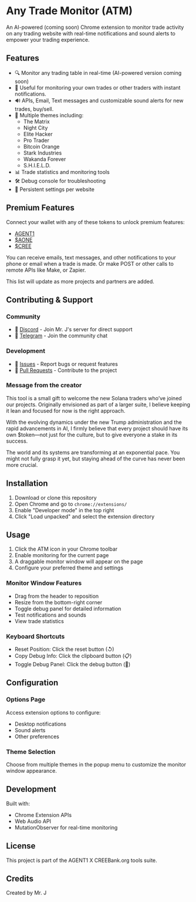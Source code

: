 # Any Trade Monitor (ATM)

An AI-powered (coming soon) Chrome extension to monitor trade activity on any trading website with real-time notifications and sound alerts to empower your trading experience.

## Features

- 🔍 Monitor any trading table in real-time (AI-powered version coming soon)
- 🔔 Useful for monitoring your own trades or other traders with instant notifications.
- 🔊 APIs, Email, Text messages and customizable sound alerts for new trades, buy/sell.
- 🎨 Multiple themes including:
  - The Matrix
  - Night City
  - Elite Hacker
  - Pro Trader
  - Bitcoin Orange
  - Stark Industries
  - Wakanda Forever
  - S.H.I.E.L.D.
- 📊 Trade statistics and monitoring tools
- 🛠️ Debug console for troubleshooting
- 💾 Persistent settings per website

## Premium Features

Connect your wallet with any of these tokens to unlock premium features:
- [AGENT1](https://agent1.xyz/story)
- [$AONE](https://dexscreener.com/solana/cbwxabwtcenyxkmlum8bukgxnfubqjqcvvu7p1en6tgc)
- [$CREE](https://creebank.org/)

You can receive emails, text messages, and other notifications to your phone or email when a trade is made. Or make POST or other calls to remote APIs like Make, or Zapier.

This list will update as more projects and partners are added.

## Contributing & Support

### Community

- 💬 [Discord](https://agent1.xyz/discord) - Join Mr. J's server for direct support
- 📱 [Telegram](https://t.me/aonerise) - Join the community chat

### Development

- 🐛 [Issues](https://github.com/jerictan/atm/issues) - Report bugs or request features
- 🔀 [Pull Requests](https://github.com/jerictan/atm/pulls) - Contribute to the project

### Message from the creator

This tool is a small gift to welcome the new Solana traders who’ve joined our projects. Originally envisioned as part of a larger suite, I believe keeping it lean and focused for now is the right approach.

With the evolving dynamics under the new Trump administration and the rapid advancements in AI, I firmly believe that every project should have its own $token—not just for the culture, but to give everyone a stake in its success.

The world and its systems are transforming at an exponential pace. You might not fully grasp it yet, but staying ahead of the curve has never been more crucial.



## Installation

1. Download or clone this repository
2. Open Chrome and go to `chrome://extensions/`
3. Enable "Developer mode" in the top right
4. Click "Load unpacked" and select the extension directory

## Usage

1. Click the ATM icon in your Chrome toolbar
2. Enable monitoring for the current page
3. A draggable monitor window will appear on the page
4. Configure your preferred theme and settings

### Monitor Window Features

- Drag from the header to reposition
- Resize from the bottom-right corner
- Toggle debug panel for detailed information
- Test notifications and sounds
- View trade statistics

### Keyboard Shortcuts

- Reset Position: Click the reset button (↺)
- Copy Debug Info: Click the clipboard button (📋)
- Toggle Debug Panel: Click the debug button (🔧)

## Configuration

### Options Page

Access extension options to configure:
- Desktop notifications
- Sound alerts
- Other preferences

### Theme Selection

Choose from multiple themes in the popup menu to customize the monitor window appearance.

## Development

Built with:
- Chrome Extension APIs
- Web Audio API
- MutationObserver for real-time monitoring


## License

This project is part of the AGENT1 X CREEBank.org tools suite.

## Credits

Created by Mr. J